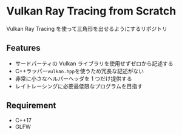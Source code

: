# Vulkan Ray Tracing from Scratch

Vulkan Ray Tracing を使って三角形を出せるようにするリポジトリ

## Features

-   サードパーティの Vulkan ライブラリを使用せずゼロから記述する
-   C++ラッパー`vulkan.hpp`を使うため冗長な記述がない
-   非常に小さなヘルパーヘッダを 1 つだけ提供する
-   レイトレーシングに必要最低限なプログラムを目指す

## Requirement

-   C++17
-   GLFW

